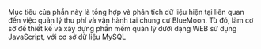 Mục tiêu của phần này là tổng hợp và phân tích dữ liệu hiện tại liên quan đến việc quản lý thu phí và vận hành tại chung cư BlueMoon. Từ đó, làm cơ sở để thiết kế và xây dựng phần mềm quản lý dưới dạng WEB sử dụng JavaScript, với cơ sở dữ liệu MySQL
